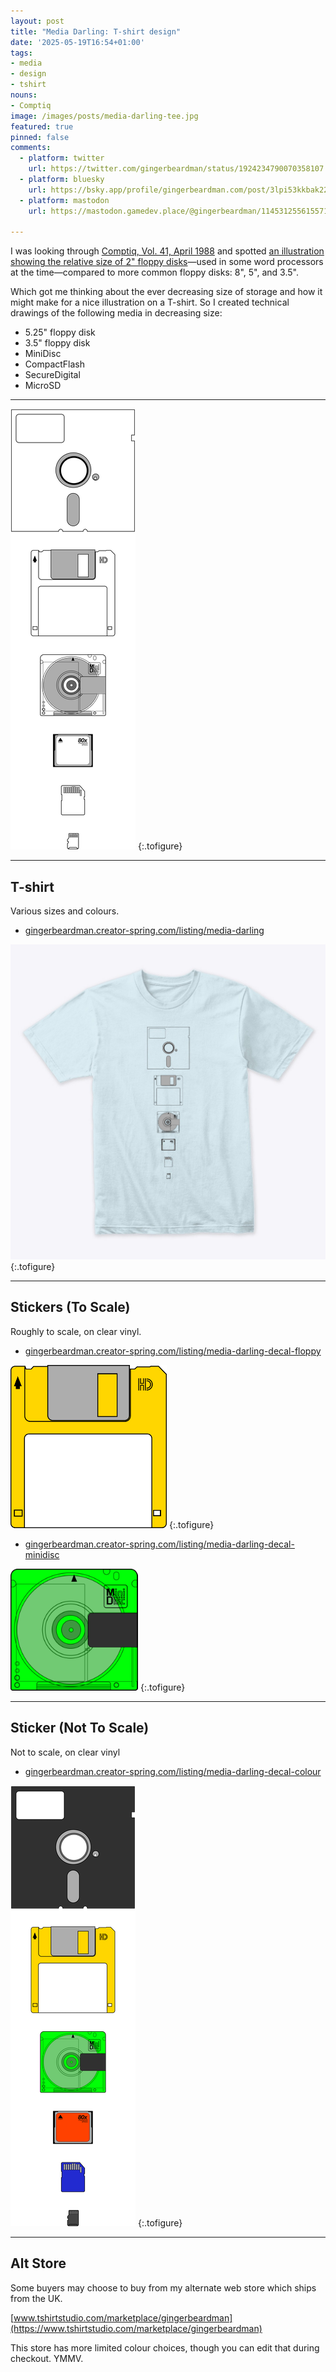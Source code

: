 ```yaml
---
layout: post
title: "Media Darling: T-shirt design"
date: '2025-05-19T16:54+01:00'
tags:
- media
- design
- tshirt
nouns:
- Comptiq
image: /images/posts/media-darling-tee.jpg
featured: true
pinned: false
comments:
  - platform: twitter
    url: https://twitter.com/gingerbeardman/status/1924234790070358107
  - platform: bluesky
    url: https://bsky.app/profile/gingerbeardman.com/post/3lpi53kkbak22
  - platform: mastodon
    url: https://mastodon.gamedev.place/@gingerbeardman/114531255615571329

---
```


I was looking through [Comptiq, Vol. 41, April 1988](https://archive.org/details/comptiq-vol.-41-april-1988/) and spotted [an illustration showing the relative size of 2" floppy disks](https://archive.org/details/comptiq-vol.-41-april-1988/Comptiq%20-%20Vol.%2041%20April%201988/page/n207/mode/2up)—used in some word processors at the time—compared to more common floppy disks: 8", 5", and 3.5".

Which got me thinking about the ever decreasing size of storage and how it might make for a nice illustration on a T-shirt. So I created technical drawings of the following media in decreasing size:

- 5.25" floppy disk
- 3.5" floppy disk
- MiniDisc
- CompactFlash
- SecureDigital
- MicroSD

----

![IMG](/images/posts/media-darling.png " ")
{:.tofigure}

----

## T-shirt

Various sizes and colours.

- [gingerbeardman.creator-spring.com/listing/media-darling](https://gingerbeardman.creator-spring.com/listing/media-darling)

![IMG](/images/posts/media-darling-tee.jpg "MEDIA DARLING T-shirt")
{:.tofigure}

----

## Stickers (To Scale)

Roughly to scale, on clear vinyl.

- [gingerbeardman.creator-spring.com/listing/media-darling-decal-floppy](https://gingerbeardman.creator-spring.com/listing/media-darling-decal-floppy)

![IMG](/images/posts/media-darling-floppy.png "3.5&#x22; floppy disk")
{:.tofigure}

- [gingerbeardman.creator-spring.com/listing/media-darling-decal-minidisc](https://gingerbeardman.creator-spring.com/listing/media-darling-decal-minidisc)

![IMG](/images/posts/media-darling-minidisc.png "MiniDisc")
{:.tofigure}

----

## Sticker (Not To Scale)

Not to scale, on clear vinyl

- [gingerbeardman.creator-spring.com/listing/media-darling-decal-colour](https://gingerbeardman.creator-spring.com/listing/media-darling-decal-colour)

![IMG](/images/posts/media-darling-colour.png " ")
{:.tofigure}

----

## Alt Store

Some buyers may choose to buy from my alternate web store which ships from the UK.

[www.tshirtstudio.com/marketplace/gingerbeardman](https://www.tshirtstudio.com/marketplace/gingerbeardman)

This store has more limited colour choices, though you can edit that during checkout. YMMV.
